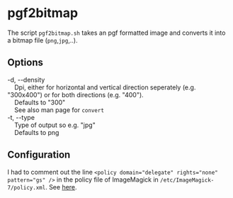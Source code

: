 # pgf2bitmap

The script `pgf2bitmap.sh` takes an pgf formatted image and converts it into a bitmap file (`png`,`jpg`,..).

## Options
-d, --density<br>
&nbsp;&nbsp;&nbsp;&nbsp;Dpi, either for horizontal and vertical direction seperately (e.g. "300x400") or for both directions (e.g. "400").<br>
&nbsp;&nbsp;&nbsp;&nbsp;Defaults to "300"<br>
&nbsp;&nbsp;&nbsp;&nbsp;See also man page for `convert`<br>
-t, --type<br>
&nbsp;&nbsp;&nbsp;&nbsp;Type of output so e.g. "jpg"<br>
&nbsp;&nbsp;&nbsp;&nbsp;Defaults to png<br>

## Configuration
  I had to comment out the line `<policy domain="delegate" rights="none" pattern="gs" />` in the policy file of ImageMagick in `/etc/ImageMagick-7/policy.xml`. See [here](https://wiki.archlinux.org/title/ImageMagick).
